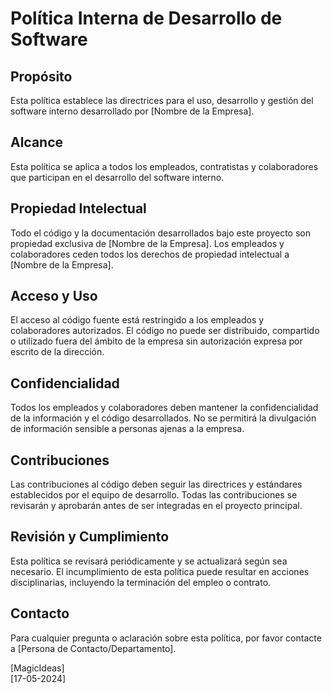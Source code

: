 # Política Interna de Desarrollo de Software

## Propósito
Esta política establece las directrices para el uso, desarrollo y gestión del software interno desarrollado por [Nombre de la Empresa].

## Alcance
Esta política se aplica a todos los empleados, contratistas y colaboradores que participan en el desarrollo del software interno.

## Propiedad Intelectual
Todo el código y la documentación desarrollados bajo este proyecto son propiedad exclusiva de [Nombre de la Empresa]. Los empleados y colaboradores ceden todos los derechos de propiedad intelectual a [Nombre de la Empresa].

## Acceso y Uso
El acceso al código fuente está restringido a los empleados y colaboradores autorizados. El código no puede ser distribuido, compartido o utilizado fuera del ámbito de la empresa sin autorización expresa por escrito de la dirección.

## Confidencialidad
Todos los empleados y colaboradores deben mantener la confidencialidad de la información y el código desarrollados. No se permitirá la divulgación de información sensible a personas ajenas a la empresa.

## Contribuciones
Las contribuciones al código deben seguir las directrices y estándares establecidos por el equipo de desarrollo. Todas las contribuciones se revisarán y aprobarán antes de ser integradas en el proyecto principal.

## Revisión y Cumplimiento
Esta política se revisará periódicamente y se actualizará según sea necesario. El incumplimiento de esta política puede resultar en acciones disciplinarias, incluyendo la terminación del empleo o contrato.

## Contacto
Para cualquier pregunta o aclaración sobre esta política, por favor contacte a [Persona de Contacto/Departamento].

[MagicIdeas]  
[17-05-2024]

